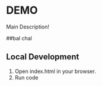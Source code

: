 # DEMO

Main Description!


##bal chal


## Local Development
1. Open index.html in your browser.
2. Run code